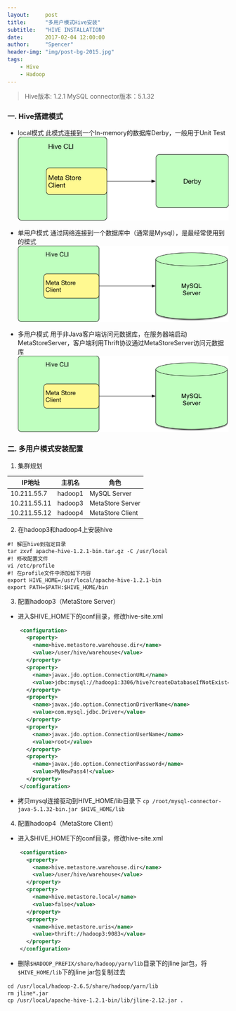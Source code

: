 ```yaml
---
layout:     post
title:      "多用户模式Hive安装"
subtitle:   "HIVE INSTALLATION"
date:       2017-02-04 12:00:00
author:     "Spencer"
header-img: "img/post-bg-2015.jpg"
tags:
    - Hive
    - Hadoop
---
```

> Hive版本: 1.2.1
> MySQL connector版本：5.1.32

### 一. Hive搭建模式
* local模式
此模式连接到一个In-memory的数据库Derby，一般用于Unit Test
![hivelocal.png](/img/in-post/post-js-version/hivelocal.png)

* 单用户模式
通过网络连接到一个数据库中（通常是Mysql），是最经常使用到的模式
![hivesingleuser.png](/img/in-post/post-js-version/hivesingleuser.png)

* 多用户模式
用于非Java客户端访问元数据库，在服务器端启动MetaStoreServer，客户端利用Thrift协议通过MetaStoreServer访问元数据库
![hivemultiuser.png](/img/in-post/post-js-version/hivesingleuser.png)

### 二. 多用户模式安装配置

1. 集群规划

| IP地址       | 主机名  | 角色             |
| ------------ | ------- | ---------------- |
| 10.211.55.7  | hadoop1 | MySQL Server     |
| 10.211.55.11 | hadoop3 | MetaStore Server |
| 10.211.55.12 | hadoop4 | MetaStore Client |

2. 在hadoop3和hadoop4上安装hive
```shell
#! 解压hive到指定目录
tar zxvf apache-hive-1.2.1-bin.tar.gz -C /usr/local
#! 修改配置文件
vi /etc/profile
#! 在profile文件中添加如下内容
export HIVE_HOME=/usr/local/apache-hive-1.2.1-bin
export PATH=$PATH:$HIVE_HOME/bin
```

3. 配置hadoop3（MetaStore Server）
* 进入$HIVE_HOME下的conf目录，修改hive-site.xml
```xml
	<configuration>
	  <property>
		<name>hive.metastore.warehouse.dir</name>
		<value>/user/hive/warehouse</value>
	  </property>
	  <property>
		<name>javax.jdo.option.ConnectionURL</name>
		<value>jdbc:mysql://hadoop1:3306/hive?createDatabaseIfNotExist=true</value>
	  </property>
	  <property>
		<name>javax.jdo.option.ConnectionDriverName</name>
		<value>com.mysql.jdbc.Driver</value>
	  </property>
	  <property>
		<name>javax.jdo.option.ConnectionUserName</name>
		<value>root</value>
	  </property>
	  <property>
		<name>javax.jdo.option.ConnectionPassword</name>
		<value>MyNewPass4!</value>
	  </property>
	</configuration>
```

* 拷贝mysql连接驱动到HIVE_HOME/lib目录下
`cp /root/mysql-connector-java-5.1.32-bin.jar $HIVE_HOME/lib`

4. 配置hadoop4（MetaStore Client）
* 进入$HIVE_HOME下的conf目录，修改hive-site.xml
```xml
	<configuration>
	  <property>
		<name>hive.metastore.warehouse.dir</name>
		<value>/user/hive/warehouse</value>
	  </property>
	  <property>
		<name>hive.metastore.local</name>
		<value>false</value>
	  </property>
	  <property>
		<name>hive.metastore.uris</name>
		<value>thrift://hadoop3:9083</value>
	  </property>
	</configuration>
```

* 删除`$HADOOP_PREFIX/share/hadoop/yarn/lib`目录下的jline jar包，将`$HIVE_HOME/lib`下的jline jar包复制过去
```shell
cd /usr/local/hadoop-2.6.5/share/hadoop/yarn/lib
rm jline*.jar
cp /usr/local/apache-hive-1.2.1-bin/lib/jline-2.12.jar .
```
